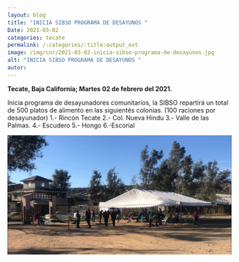 ```yaml
---
layout: blog
title: "INICIA SIBSO PROGRAMA DE DESAYUNOS "
Date: 2021-03-02
categories: tecate
permalink: /:categories/:title:output_ext
image: /img/cnr/2021-03-02-inicia-sibso-programa-de-desayunos.jpg
alt: "INICIA SIBSO PROGRAMA DE DESAYUNOS "
autor:
---
```


**Tecate, Baja California; Martes 02 de febrero del 2021.** 

Inicia programa de desayunadores comunitarios, la SIBSO repartirá un total de 500 platos de alimento en las siguientés colonias. (100 raciones por desayunador)
1.- Rincón Tecate
2.- Col. Nueva Hindu
3.- Valle de las Palmas.
4.- Escudero
5.- Hongo
6.-Escorial


<div id="carouselExampleSlidesOnly" class="carousel slide" data-ride="carousel">
  <div class="carousel-inner">
    <div class="carousel-item active">
       <img class="d-block w-100" src="/img/cnr/2021-03-02-inicia-sibso-programa-de-desayunos.jpg" loading="lazy"  alt="INICIA SIBSO PROGRAMA DE DESAYUNOS ">
    </div>
  </div>
</div>